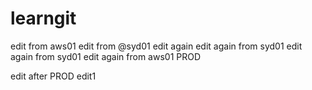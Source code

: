 # learngit
edit from aws01
edit from @syd01
edit again
edit again from syd01
edit again from syd01
edit again from aws01
PROD

edit after PROD
edit1
